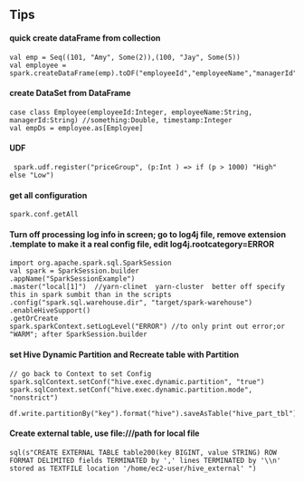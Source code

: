 ## Tips

#### quick create dataFrame from collection
```
val emp = Seq((101, "Amy", Some(2)),(100, "Jay", Some(5))
val employee = spark.createDataFrame(emp).toDF("employeeId","employeeName","managerId")
```
#### create DataSet from DataFrame
```
case class Employee(employeeId:Integer, employeeName:String, managerId:String) //something:Double, timestamp:Integer
val empDs = employee.as[Employee]
```
#### UDF
```
 spark.udf.register("priceGroup", (p:Int ) => if (p > 1000) "High" else "Low")
```

#### get all configuration 
```
spark.conf.getAll
```

#### Turn off processing log info in screen; go to log4j file, remove extension .template to make it a real config file, edit log4j.rootcategory=ERROR
```
import org.apache.spark.sql.SparkSession
val spark = SparkSession.builder
.appName("SparkSessionExample") 
.master("local[1]")  //yarn-clinet  yarn-cluster  better off specify this in spark sumbit than in the scripts
.config("spark.sql.warehouse.dir", "target/spark-warehouse")
.enableHiveSupport()
.getOrCreate
spark.sparkContext.setLogLevel("ERROR") //to only print out error;or "WARM"; after SparkSession.builder
```

#### set Hive Dynamic Partition and Recreate table with Partition
```
// go back to Context to set Config
spark.sqlContext.setConf("hive.exec.dynamic.partition", "true")
spark.sqlContext.setConf("hive.exec.dynamic.partition.mode", "nonstrict")

df.write.partitionBy("key").format("hive").saveAsTable("hive_part_tbl")
```
#### Create external table, use file:///path for local file
```
sql(s"CREATE EXTERNAL TABLE table200(key BIGINT, value STRING) ROW FORMAT DELIMITED fields TERMINATED by ',' lines TERMINATED by '\\n' stored as TEXTFILE location '/home/ec2-user/hive_external' ")
```
